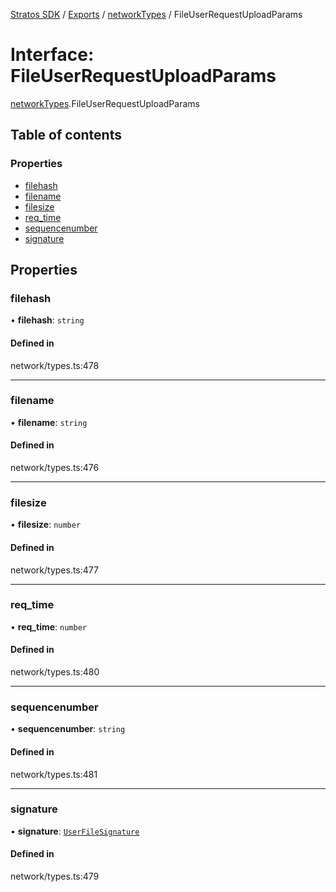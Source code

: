 [Stratos SDK](../README.md) / [Exports](../modules.md) / [networkTypes](../modules/networkTypes.md) / FileUserRequestUploadParams

# Interface: FileUserRequestUploadParams

[networkTypes](../modules/networkTypes.md).FileUserRequestUploadParams

## Table of contents

### Properties

- [filehash](networkTypes.FileUserRequestUploadParams.md#filehash)
- [filename](networkTypes.FileUserRequestUploadParams.md#filename)
- [filesize](networkTypes.FileUserRequestUploadParams.md#filesize)
- [req\_time](networkTypes.FileUserRequestUploadParams.md#req_time)
- [sequencenumber](networkTypes.FileUserRequestUploadParams.md#sequencenumber)
- [signature](networkTypes.FileUserRequestUploadParams.md#signature)

## Properties

### filehash

• **filehash**: `string`

#### Defined in

network/types.ts:478

___

### filename

• **filename**: `string`

#### Defined in

network/types.ts:476

___

### filesize

• **filesize**: `number`

#### Defined in

network/types.ts:477

___

### req\_time

• **req\_time**: `number`

#### Defined in

network/types.ts:480

___

### sequencenumber

• **sequencenumber**: `string`

#### Defined in

network/types.ts:481

___

### signature

• **signature**: [`UserFileSignature`](networkTypes.UserFileSignature.md)

#### Defined in

network/types.ts:479
